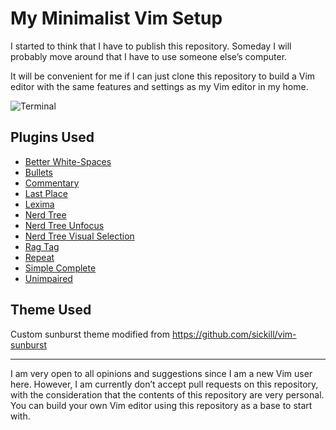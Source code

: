 My Minimalist Vim Setup
=======================

I started to think that I have to publish this repository. Someday I will probably move around that I have to use someone else&rsquo;s computer.

It will be convenient for me if I can just clone this repository to build a Vim editor with the same features and settings as my Vim editor in my home.

![Terminal](https://user-images.githubusercontent.com/1669261/103608446-f7004c00-4f4d-11eb-9d50-02d5bc32499d.png)

Plugins Used
------------

 - [Better White-Spaces](https://github.com/ntpeters/vim-better-whitespace)
 - [Bullets](https://github.com/dkarter/bullets.vim)
 - [Commentary](https://github.com/tpope/vim-commentary)
 - [Last Place](https://github.com/farmergreg/vim-lastplace)
 - [Lexima](https://github.com/cohama/lexima.vim)
 - [Nerd Tree](https://github.com/preservim/nerdtree)
 - [Nerd Tree Unfocus](https://github.com/baopham/vim-nerdtree-unfocus)
 - [Nerd Tree Visual Selection](https://github.com/PhilRunninger/nerdtree-visual-selection)
 - [Rag Tag](https://github.com/tpope/vim-ragtag)
 - [Repeat](https://github.com/tpope/vim-repeat)
 - [Simple Complete](https://github.com/maxboisvert/vim-simple-complete)
 - [Unimpaired](https://github.com/tpope/vim-unimpaired)

Theme Used
----------

Custom sunburst theme modified from <https://github.com/sickill/vim-sunburst>

---

I am very open to all opinions and suggestions since I am a new Vim user here. However, I am currently don&rsquo;t accept pull requests on this repository, with the consideration that the contents of this repository are very personal. You can build your own Vim editor using this repository as a base to start with.
